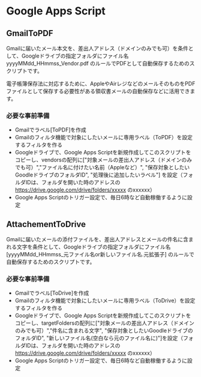 # Google Apps Script

## GmailToPDF

Gmailに届いたメール本文を、差出人アドレス（ドメインのみでも可）を条件として、Googleドライブの指定フォルダにファイル名 yyyyMMdd_HHmmss_Vendor.pdf のルールでPDFとして自動保存するためのスクリプトです。

電子帳簿保存法に対応するために、AppleやAirレジなどのメールそのものをPDFファイルとして保存する必要性がある領収書メールの自動保存などに活用できます。

### 必要な事前準備

- Gmailでラベル[ToPDF]を作成
- Gmailのフィルタ機能で対象にしたいメールに専用ラベル（ToPDF）を設定するフィルタを作る
- Googleドライブで、Google Apps Scriptを新規作成してこのスクリプトをコピーし、vendorsの配列に["対象メールの差出人アドレス（ドメインのみでも可）","ファイル名に付けたい名前（Appleなど）", "保存対象としたいGoodleドライブのフォルダID", "処理後に追加したいラベル"] を設定（フォルダIDは、フォルダを開いた時のアドレスの https://drive.google.com/drive/folders/xxxxx のxxxxxx）
- Google Apps Scriptのトリガー設定で、毎日6時など自動稼働するように設定

## AttachementToDrive

Gmailに届いたメールの添付ファイルを、差出人アドレスとメールの件名に含まれる文字を条件として、Googleドライブの指定フォルダにファイル名 [yyyyMMdd_HHmmss_元ファイル名or新しいファイル名.元拡張子] のルールで自動保存するためのスクリプトです。 

### 必要な事前準備

- Gmailでラベル[ToDrive]を作成
- Gmailのフィルタ機能で対象にしたいメールに専用ラベル（ToDrive）を設定するフィルタを作る
- Googleドライブで、Google Apps Scriptを新規作成してこのスクリプトをコピーし、targetFoldersの配列に["対象メールの差出人アドレス（ドメインのみでも可）","件名に含まれる文字", "保存対象としたいGoodleドライブのフォルダID", "新しいファイル名(空白なら元のファイル名に)"]を設定（フォルダIDは、フォルダを開いた時のアドレスの https://drive.google.com/drive/folders/xxxxx のxxxxxx）
- Google Apps Scriptのトリガー設定で、毎日6時など自動稼働するように設定
